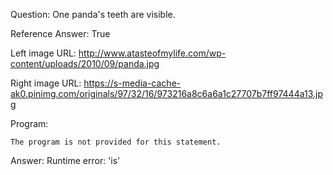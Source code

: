 Question: One panda's teeth are visible.

Reference Answer: True

Left image URL: http://www.atasteofmylife.com/wp-content/uploads/2010/09/panda.jpg

Right image URL: https://s-media-cache-ak0.pinimg.com/originals/97/32/16/973216a8c6a6a1c27707b7ff97444a13.jpg

Program:

```
The program is not provided for this statement.
```
Answer: Runtime error: 'is'

